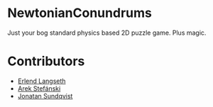 # NewtonianConundrums
Just your bog standard physics based 2D puzzle game. Plus magic.


# Contributors
- [Erlend Langseth]()
- [Arek Stefánski]()
- [Jonatan Sundqvist](mailto:jonatanhsundqvist@gmail.com)
